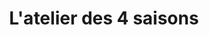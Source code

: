 ---
title: "L'atelier des 4 saisons"
url: /carrieres-sur-seine/latelier-des-4-saisons/
shop: légumes
---